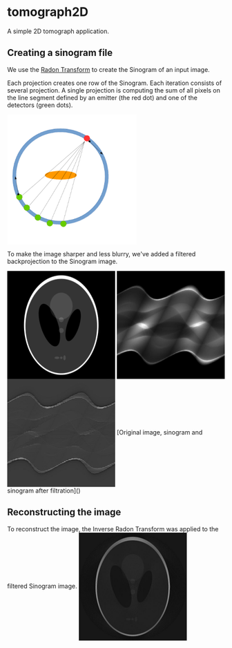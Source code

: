 # tomograph2D
A simple 2D tomograph application.

## Creating a sinogram file
We use the [Radon Transform](https://en.wikipedia.org/wiki/Radon_transform) to create the Sinogram of an input image. 

Each projection creates one row of the Sinogram. Each iteration consists of several projection. A single projection is computing the sum of all pixels on the line segment defined by an emitter (the red dot) and one of the detectors (green dots). 


<a href="url"><img src="https://github.com/mpralat/tomograph2D/blob/master/output/model.png" align="center" height="300" width="300" ></a>

To make the image sharper and less blurry, we've added a filtered backprojection to the Sinogram image.
<tr>
<td>
<a href="url"><img src="https://github.com/mpralat/tomograph2D/blob/master/src/test_image.png" align="center" height="250" width="250" ></a>
</td>
<td>
<a href="url"><img src="https://github.com/mpralat/tomograph2D/blob/master/output/GrayScale.jpg" align="center" height="250" width="250" ></a>
</td>
<td>
<a href="url"><img src="https://github.com/mpralat/tomograph2D/blob/master/output/GrayScaleWithFilterd.jpg" align="center" height="250" width="250" ></a>
</td>
</tr>
[Original image, sinogram and sinogram after filtration]()

## Reconstructing the image
To reconstruct the image, the Inverse Radon Transform was applied to the filtered Sinogram image.
<a href="url"><img src="https://github.com/mpralat/tomograph2D/blob/master/output/output.jpg" align="center" height="250" width="250" ></a>
